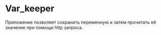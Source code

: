 
# Var_keeper

Приложение позволяет сохранить переменную и затем прочитать её значение при помощи http запроса.
